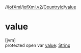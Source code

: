 //[iofXml](../../../index.md)/[iofXml.v2](../index.md)/[CountryId](index.md)/[value](value.md)

# value

[jvm]\
protected open var [value](value.md): [String](https://docs.oracle.com/javase/8/docs/api/java/lang/String.html)

